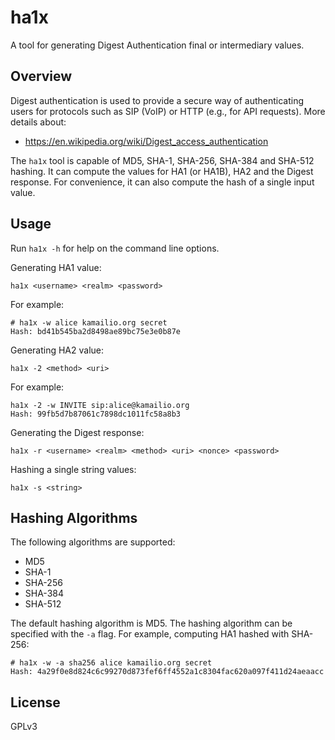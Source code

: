 # ha1x

A tool for generating Digest Authentication final or intermediary values.

## Overview

Digest authentication is used to provide a secure way of authenticating users for
protocols such as SIP (VoIP) or HTTP (e.g., for API requests). More details about:

- https://en.wikipedia.org/wiki/Digest_access_authentication

The `ha1x` tool is capable of MD5, SHA-1, SHA-256, SHA-384 and SHA-512 hashing.
It can compute the values for HA1 (or HA1B), HA2 and the Digest response. For
convenience, it can also compute the hash of a single input value.

## Usage

Run `ha1x -h` for help on the command line options.

Generating HA1 value:

```
ha1x <username> <realm> <password>
```

For example:

```
# ha1x -w alice kamailio.org secret
Hash: bd41b545ba2d8498ae89bc75e3e0b87e
```

Generating HA2 value:

```
ha1x -2 <method> <uri>
```

For example:

```
ha1x -2 -w INVITE sip:alice@kamailio.org
Hash: 99fb5d7b87061c7898dc1011fc58a8b3
```

Generating the Digest response:

```
ha1x -r <username> <realm> <method> <uri> <nonce> <password>
```

Hashing a single string values:

```
ha1x -s <string>
```

## Hashing Algorithms

The following algorithms are supported:

- MD5
- SHA-1
- SHA-256
- SHA-384
- SHA-512

The default hashing algorithm is MD5. The hashing algorithm can be specified with
the `-a` flag. For example, computing HA1 hashed with SHA-256:

```
# ha1x -w -a sha256 alice kamailio.org secret
Hash: 4a29f0e8d824c6c99270d873fef6ff4552a1c8304fac620a097f411d24aeaacc
```

## License

GPLv3
